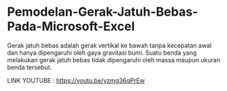 # Pemodelan-Gerak-Jatuh-Bebas-Pada-Microsoft-Excel
Gerak jatuh bebas adalah gerak vertikal ke bawah tanpa kecepatan awal dan hanya dipengaruhi oleh gaya gravitasi bumi. Suatu benda yang melakukan gerak jatuh bebas tidak dipengaruhi oleh massa maupun ukuran benda tersebut. 

LINK YOUTUBE : https://youtu.be/yzmg36qPrEw
